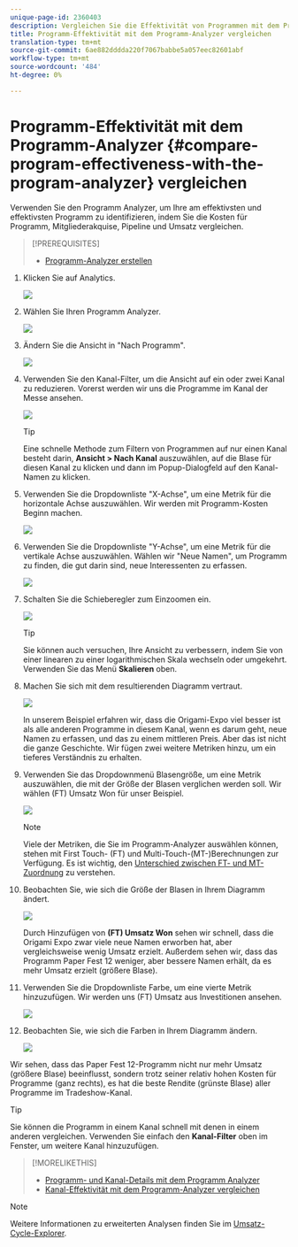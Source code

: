 ```yaml
---
unique-page-id: 2360403
description: Vergleichen Sie die Effektivität von Programmen mit dem Programm Analyzer - Marketing Docs - Produktdokumentation
title: Programm-Effektivität mit dem Programm-Analyzer vergleichen
translation-type: tm+mt
source-git-commit: 6ae882dddda220f7067babbe5a057eec82601abf
workflow-type: tm+mt
source-wordcount: '484'
ht-degree: 0%

---
```



# Programm-Effektivität mit dem Programm-Analyzer {#compare-program-effectiveness-with-the-program-analyzer} vergleichen

Verwenden Sie den Programm Analyzer, um Ihre am effektivsten und effektivsten Programm zu identifizieren, indem Sie die Kosten für Programm, Mitgliederakquise, Pipeline und Umsatz vergleichen.

>[!PREREQUISITES]
>
>* [Programm-Analyzer erstellen](create-a-program-analyzer.md)


1. Klicken Sie auf Analytics.

   ![](assets/image2014-9-17-18-3a50-3a30.png)

1. Wählen Sie Ihren Programm Analyzer.

   ![](assets/image2014-9-17-18-3a50-3a37.png)

1. Ändern Sie die Ansicht in &quot;Nach Programm&quot;.

   ![](assets/image2014-9-17-18-3a50-3a44.png)

1. Verwenden Sie den Kanal-Filter, um die Ansicht auf ein oder zwei Kanal zu reduzieren. Vorerst werden wir uns die Programme im Kanal der Messe ansehen.

   ![](assets/image2014-9-17-18-3a51-3a2.png)

   >[!TIP]
   >
   >Eine schnelle Methode zum Filtern von Programmen auf nur einen Kanal besteht darin, **Ansicht > Nach Kanal** auszuwählen, auf die Blase für diesen Kanal zu klicken und dann im Popup-Dialogfeld auf den Kanal-Namen zu klicken.

1. Verwenden Sie die Dropdownliste &quot;X-Achse&quot;, um eine Metrik für die horizontale Achse auszuwählen. Wir werden mit Programm-Kosten Beginn machen.

   ![](assets/image2014-9-17-18-3a52-3a16.png)

1. Verwenden Sie die Dropdownliste &quot;Y-Achse&quot;, um eine Metrik für die vertikale Achse auszuwählen. Wählen wir &quot;Neue Namen&quot;, um Programm zu finden, die gut darin sind, neue Interessenten zu erfassen.

   ![](assets/image2014-9-17-18-3a52-3a26.png)

1. Schalten Sie die Schieberegler zum Einzoomen ein.

   ![](assets/image2014-9-17-18-3a53-3a9.png)

   >[!TIP]
   >
   >Sie können auch versuchen, Ihre Ansicht zu verbessern, indem Sie von einer linearen zu einer logarithmischen Skala wechseln oder umgekehrt. Verwenden Sie das Menü **Skalieren** oben.

1. Machen Sie sich mit dem resultierenden Diagramm vertraut.

   ![](assets/image2014-9-17-18-3a53-3a49.png)

   In unserem Beispiel erfahren wir, dass die Origami-Expo viel besser ist als alle anderen Programme in diesem Kanal, wenn es darum geht, neue Namen zu erfassen, und das zu einem mittleren Preis. Aber das ist nicht die ganze Geschichte. Wir fügen zwei weitere Metriken hinzu, um ein tieferes Verständnis zu erhalten.

1. Verwenden Sie das Dropdownmenü Blasengröße, um eine Metrik auszuwählen, die mit der Größe der Blasen verglichen werden soll. Wir wählen (FT) Umsatz Won für unser Beispiel.

   ![](assets/image2014-9-17-18-3a54-3a25.png)

   >[!NOTE]
   >
   >Viele der Metriken, die Sie im Programm-Analyzer auswählen können, stehen mit First Touch- (FT) und Multi-Touch-(MT-)Berechnungen zur Verfügung. Es ist wichtig, den [Unterschied zwischen FT- und MT-Zuordnung](/help/marketo/product-docs/reporting/revenue-cycle-analytics/revenue-tools/attribution/understanding-attribution.md) zu verstehen.

1. Beobachten Sie, wie sich die Größe der Blasen in Ihrem Diagramm ändert.

   ![](assets/image2014-9-17-18-3a54-3a57.png)

   Durch Hinzufügen von **(FT) Umsatz Won** sehen wir schnell, dass die Origami Expo zwar viele neue Namen erworben hat, aber vergleichsweise wenig Umsatz erzielt. Außerdem sehen wir, dass das Programm Paper Fest 12 weniger, aber bessere Namen erhält, da es mehr Umsatz erzielt (größere Blase).

1. Verwenden Sie die Dropdownliste Farbe, um eine vierte Metrik hinzuzufügen. Wir werden uns (FT) Umsatz aus Investitionen ansehen.

   ![](assets/image2014-9-17-18-3a55-3a33.png)

1. Beobachten Sie, wie sich die Farben in Ihrem Diagramm ändern.

   ![](assets/image2014-9-17-18-3a55-3a47.png)

Wir sehen, dass das Paper Fest 12-Programm nicht nur mehr Umsatz (größere Blase) beeinflusst, sondern trotz seiner relativ hohen Kosten für Programme (ganz rechts), es hat die beste Rendite (grünste Blase) aller Programme im Tradeshow-Kanal.

>[!TIP]
>
>Sie können die Programm in einem Kanal schnell mit denen in einem anderen vergleichen. Verwenden Sie einfach den **Kanal-Filter** oben im Fenster, um weitere Kanal hinzuzufügen.

>[!MORELIKETHIS]
>
>* [Programm- und Kanal-Details mit dem Programm Analyzer](explore-program-and-channel-details-with-the-program-analyzer.md)
>* [Kanal-Effektivität mit dem Programm-Analyzer vergleichen](compare-channel-effectiveness-with-the-program-analyzer.md)


>[!NOTE]
>
>Weitere Informationen zu erweiterten Analysen finden Sie im [Umsatz-Cycle-Explorer](https://docs.marketo.com/display/docs/revenue+cycle+analytics).
